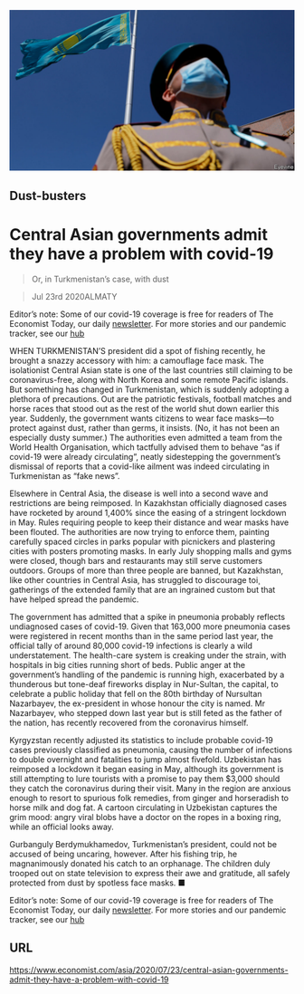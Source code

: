 ![](./images/20200725_ASP003.jpg)

## Dust-busters

# Central Asian governments admit they have a problem with covid-19

> Or, in Turkmenistan’s case, with dust

> Jul 23rd 2020ALMATY

Editor’s note: Some of our covid-19 coverage is free for readers of The Economist Today, our daily [newsletter](https://www.economist.com/https://my.economist.com/user#newsletter). For more stories and our pandemic tracker, see our [hub](https://www.economist.com//news/2020/03/11/the-economists-coverage-of-the-coronavirus)

WHEN TURKMENISTAN’S president did a spot of fishing recently, he brought a snazzy accessory with him: a camouflage face mask. The isolationist Central Asian state is one of the last countries still claiming to be coronavirus-free, along with North Korea and some remote Pacific islands. But something has changed in Turkmenistan, which is suddenly adopting a plethora of precautions. Out are the patriotic festivals, football matches and horse races that stood out as the rest of the world shut down earlier this year. Suddenly, the government wants citizens to wear face masks—to protect against dust, rather than germs, it insists. (No, it has not been an especially dusty summer.) The authorities even admitted a team from the World Health Organisation, which tactfully advised them to behave “as if covid-19 were already circulating”, neatly sidestepping the government’s dismissal of reports that a covid-like ailment was indeed circulating in Turkmenistan as “fake news”.

Elsewhere in Central Asia, the disease is well into a second wave and restrictions are being reimposed. In Kazakhstan officially diagnosed cases have rocketed by around 1,400% since the easing of a stringent lockdown in May. Rules requiring people to keep their distance and wear masks have been flouted. The authorities are now trying to enforce them, painting carefully spaced circles in parks popular with picnickers and plastering cities with posters promoting masks. In early July shopping malls and gyms were closed, though bars and restaurants may still serve customers outdoors. Groups of more than three people are banned, but Kazakhstan, like other countries in Central Asia, has struggled to discourage toi¸ gatherings of the extended family that are an ingrained custom but that have helped spread the pandemic.

The government has admitted that a spike in pneumonia probably reflects undiagnosed cases of covid-19. Given that 163,000 more pneumonia cases were registered in recent months than in the same period last year, the official tally of around 80,000 covid-19 infections is clearly a wild understatement. The health-care system is creaking under the strain, with hospitals in big cities running short of beds. Public anger at the government’s handling of the pandemic is running high, exacerbated by a thunderous but tone-deaf fireworks display in Nur-Sultan, the capital, to celebrate a public holiday that fell on the 80th birthday of Nursultan Nazarbayev, the ex-president in whose honour the city is named. Mr Nazarbayev, who stepped down last year but is still feted as the father of the nation, has recently recovered from the coronavirus himself.

Kyrgyzstan recently adjusted its statistics to include probable covid-19 cases previously classified as pneumonia, causing the number of infections to double overnight and fatalities to jump almost fivefold. Uzbekistan has reimposed a lockdown it began easing in May, although its government is still attempting to lure tourists with a promise to pay them $3,000 should they catch the coronavirus during their visit. Many in the region are anxious enough to resort to spurious folk remedies, from ginger and horseradish to horse milk and dog fat. A cartoon circulating in Uzbekistan captures the grim mood: angry viral blobs have a doctor on the ropes in a boxing ring, while an official looks away.

Gurbanguly Berdymukhamedov, Turkmenistan’s president, could not be accused of being uncaring, however. After his fishing trip, he magnanimously donated his catch to an orphanage. The children duly trooped out on state television to express their awe and gratitude, all safely protected from dust by spotless face masks. ■

Editor’s note: Some of our covid-19 coverage is free for readers of The Economist Today, our daily [newsletter](https://www.economist.com/https://my.economist.com/user#newsletter). For more stories and our pandemic tracker, see our [hub](https://www.economist.com//news/2020/03/11/the-economists-coverage-of-the-coronavirus)

## URL

https://www.economist.com/asia/2020/07/23/central-asian-governments-admit-they-have-a-problem-with-covid-19
